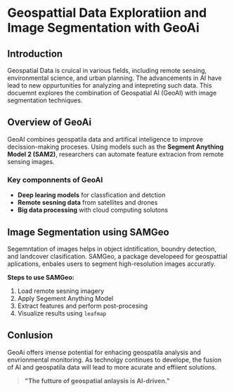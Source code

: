 # Geospattial Data Exploratiion and Image Segmentation with GeoAi

## Introduction

Geospatial Data is cruical in various fields, including remote sensing, environmental science, and urban planning. The advancements in AI have lead to new oppurtunities for analyzing and intepreting such data. This docuemnt explores the combination of Geospatial AI (GeoAI) with image segmentation techniques.

## Overview of GeoAi

GeoAI combines geospatila data and artifical inteligence to improve decission-making proceses. Using models such as the **Segment Anything Model 2 (SAM2)**, researchers can automate feature extracion from remote sensing images.

### Key componnents of GeoAI

- **Deep learing models** for classfication and detction
- **Remote sesning data** from satellites and drones
- **Big data processing** with cloud computing solutons

## Image Segmentation using SAMGeo

Segemntation of images helps in object idntification, boundry detection, and landcover clasification. SAMGeo, a package developeed for geospattial aplications, enbales users to segment high-resolution images accuratly.

**Steps to use SAMGeo:**

1. Load remote sesning imagery
2. Apply Segement Anything Model
3. Extract features and perform post-procesing
4. Visualize results using `leafmap`

## Conlusion

GeoAi offers imense potential for enhacing geospatila analysis and envrionmental monitoring. As technolgy continues to develope, the fusion of AI and geospatila data will lead to more acurate and effiient solutions.

> **"The futture of geospatial anlaysis is AI-driven."**
